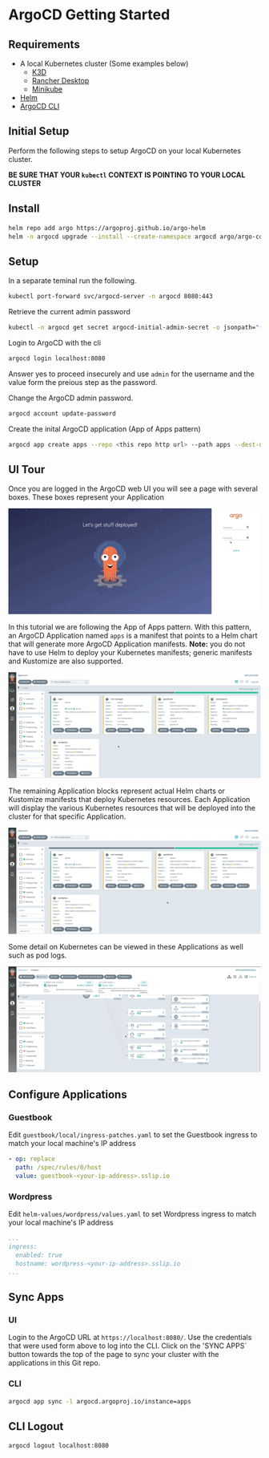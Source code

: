 # ArgoCD Getting Started

## Requirements
* A local Kubernetes cluster (Some examples below)
  * [K3D](https://k3d.io/v5.2.2/)
  * [Rancher Desktop](https://rancherdesktop.io/)
  * [Minikube](https://minikube.sigs.k8s.io/docs/start/)
* [Helm](https://helm.sh/docs/intro/install/)
* [ArgoCD CLI](https://argo-cd.readthedocs.io/en/stable/cli_installation/)

## Initial Setup
Perform the following steps to setup ArgoCD on your local Kubernetes cluster.

**BE SURE THAT YOUR `kubectl` CONTEXT IS POINTING TO YOUR LOCAL CLUSTER**

## Install

```sh
helm repo add argo https://argoproj.github.io/argo-helm
helm -n argocd upgrade --install --create-namespace argocd argo/argo-cd -f argocd/helm/values.yaml --wait
```

## Setup
In a separate teminal run the following.
```sh
kubectl port-forward svc/argocd-server -n argocd 8080:443
```

Retrieve the current admin password
```sh
kubectl -n argocd get secret argocd-initial-admin-secret -o jsonpath="{.data.password}" | base64 -d; echo
```

Login to ArgoCD with the cli
```sh
argocd login localhost:8080
```
Answer yes to proceed insecurely and use `admin` for the username and the value form the preious step as the password.

Change the ArgoCD admin password.
```sh
argocd account update-password
```

Create the inital ArgoCD application (App of Apps pattern)
```sh
argocd app create apps --repo <this repo http url> --path apps --dest-namespace argocd --dest-server https://kubernetes.default.svc  --sync-policy automated --helm-set repoURL=<this repo http url>
```

## UI Tour
Once you are logged in the ArgoCD web UI you will see a page with several boxes. These boxes represent your Application

![ArgoCD Login](imgs/login.gif)

In this tutorial we are following the App of Apps pattern. With this pattern, an ArgoCD Application named `apps` is a manifest that points to a Helm chart that will generate more ArgoCD Application manifests.
**Note:** you do not have to use Helm to deploy your Kubernetes manifests; generic manifests and Kustomize are also supported.

![ArgoCD App of Apps](imgs/app-of-apps.gif)

The remaining Application blocks represent actual Helm charts or Kustomize manifests that deploy Kubernetes resources. Each Application will display the various Kubernetes resources that will be deployed into the cluster for that specific Application.

![ArgoCD Apps](imgs/app.gif)

Some detail on Kubernetes can be viewed in these Applications as well such as pod logs.

![ArgoCD Pod Logs](imgs/pod-logs.gif)

## Configure Applications
### Guestbook
Edit `guestbook/local/ingress-patches.yaml` to set the Guestbook ingress to match your local machine's IP address
```yaml
- op: replace
  path: /spec/rules/0/host
  value: guestbook-<your-ip-address>.sslip.io
```
### Wordpress
Edit `helm-values/wordpress/values.yaml` to set Wordpress ingress to match your local machine's IP address
```yaml
...
ingress:
  enabled: true
  hostname: wordpress-<your-ip-address>.sslip.io
...
```

## Sync Apps
### UI
Login to the ArgoCD URL at `https://localhost:8080/`. Use the credentials that were used form above to log into the CLI. Click on the 'SYNC APPS` button towards the top of the page to sync your cluster with the applications in this Git repo.
### CLI
```sh
argocd app sync -l argocd.argoproj.io/instance=apps
```

## CLI Logout
```sh
argocd logout localhost:8080
```